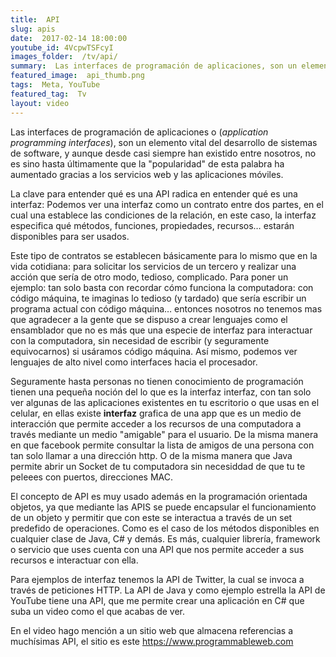 ```yaml
---
title:  API
slug: apis
date:  2017-02-14 18:00:00
youtube_id: 4VcpwTSFcyI
images_folder:  /tv/api/
summary:  Las interfaces de programación de aplicaciones, son un elemento vital del desarrollo de sistemas de software, y aunque desde casi siempre han existido entre nosotros, no es sino hasta últimamente que la &quot;popularidad&quot; de esta palabra ha aumentado gracias a los servicios web y las aplicaciones móviles.
featured_image:  api_thumb.png
tags:  Meta, YouTube
featured_tag:  Tv
layout: video
---
```


Las interfaces de programación de aplicaciones o (*application programming interfaces*), son un elemento vital del desarrollo de sistemas de software, y aunque desde casi siempre han existido entre nosotros, no es sino hasta últimamente que la "popularidad" de esta palabra ha aumentado gracias a los servicios web y las aplicaciones móviles.  

La clave para entender qué es una API radica en entender qué es una interfaz: Podemos ver una interfaz como un contrato entre dos partes, en el cual una establece las condiciones de la relación, en este caso, la interfaz especifica qué métodos, funciones, propiedades, recursos… estarán disponibles para ser usados.  

Este tipo de contratos se establecen básicamente para lo mismo que en la vida cotidiana: para solicitar los servicios de un tercero y realizar una acción que sería de otro modo, tedioso, complicado. Para poner un ejemplo: tan solo basta con recordar cómo funciona la computadora: con código máquina, te imaginas lo tedioso (y tardado) que sería escribir un programa actual con código máquina… entonces nosotros no tenemos mas que agradecer a la gente que se dispuso a crear lenguajes como el ensamblador que no es más que una especie de interfaz para interactuar con la computadora, sin necesidad de escribir (y seguramente equivocarnos) si usáramos código máquina. Así mismo, podemos ver lenguajes de alto nivel como interfaces hacia el procesador.  

Seguramente hasta personas no tienen conocimiento de programación tienen una pequeña noción del lo que es la interfaz interfaz, con tan solo ver algunas de las aplicaciones existentes en tu escritorio o que usas en el celular, en ellas existe **interfaz** grafica de una app que es un medio de interacción que permite acceder a los recursos de una computadora a través mediante un medio "amigable" para el usuario. De la misma manera en que facebook permite consultar la lista de amigos de una persona con tan solo llamar a una dirección http. O de la misma manera que Java permite abrir un Socket de tu computadora sin necesiddad de que tu te peleees con puertos, direcciones MAC.  

El concepto de API es muy usado además en la programación orientada objetos, ya que mediante las APIS se puede encapsular el funcionamiento de un objeto y permitir que con este se interactua a través de un set predefido de operaciones. Como es el caso de los métodos disponibles en cualquier clase de Java, C# y demás. Es más, cualquier librería, framework o servicio que uses cuenta con una API que nos permite acceder a sus recursos e interactuar con ella. 

Para ejemplos de interfaz tenemos la API de Twitter, la cual se invoca a través de peticiones HTTP. La API de Java y como ejemplo estrella la API de YouTube tiene una API, que me permite crear una aplicación en C# que suba un video como el que acabas de ver.   

En el video hago mención a un sitio web que almacena referencias a muchísimas API, el sitio es este <a href="https://www.programmableweb.com" target="_blank">https://www.programmableweb.com</a>